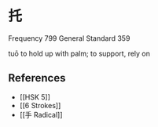 # 托
Frequency 799
General Standard 359

tuō
to hold up with palm; to support, rely on

## References
- [[HSK 5]]
- [[6 Strokes]]
- [[手 Radical]]